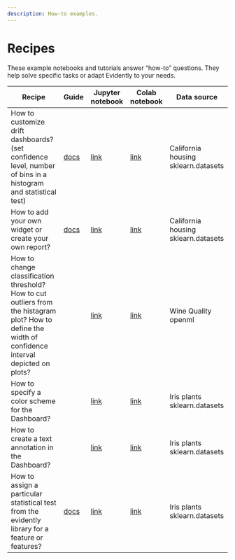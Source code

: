 ```yaml
---
description: How-to examples.
---
```


# Recipes

These example notebooks and tutorials answer “how-to” questions. They help solve specific tasks or adapt Evidently to your needs.  

Recipe | Guide | Jupyter notebook | Colab notebook | Data source 
--- | --- | --- | --- | ---
How to customize drift dashboards? (set confidence level, number of bins in a histogram and statistical test) | [docs](../customization/options-for-data-target-drift.md)| [link](../../../examples/how_to_questions/drift_dashboard_with_options_california_housing.ipynb) | [link](https://colab.research.google.com/drive/1roAyq4DdxBSGyzp0XmmH0zqOHso6Fd6y) | California housing sklearn.datasets 
How to add your own widget or create your own report? | [docs](../customization/add-a-custom-widget-or-tab.md)| [link](https://github.com/evidentlyai/evidently/tree/main/examples/how_to_questions/custom_widget_and_tab_example) | [link](https://colab.research.google.com/drive/1ZYhokqQupQVX0n2boRjyr5cpg_WgFJoL) | California housing sklearn.datasets 
How to change classification threshold? How to cut outliers from the histagram plot? How to define the width of confidence interval depicted on plots?|  | [link](quality_metrics_options_wine.ipynb) | [link](https://colab.research.google.com/drive/1W7l3iAILkMti-3qcBLrU5JrW24lSOMR3) | Wine Quality openml
How to specify a color scheme for the Dashboard?| |[link](https://github.com/evidentlyai/evidently/blob/main/examples/how_to_questions/colour_options_data_drift_iris.ipynb) | [link](https://drive.google.com/file/d/1wjEsHHfspk3b4wtYV_rVEo1dkiVEPDTF/view?usp=sharing) | Iris plants sklearn.datasets
How to create a text annotation in the Dashboard? | | [link](https://github.com/evidentlyai/evidently/blob/main/examples/how_to_questions/text_widget_usage_iris.ipynb)|[link](https://drive.google.com/file/d/1cSXkLLVGJMBR5m_Crf93SsH9Y6K8ztdP/view?usp=sharing)|Iris plants sklearn.datasets
How to assign a particular statistical test from the evidently library for a feature or features?|[docs](https://github.com/evidentlyai/evidently/blob/main/docs/book/customization/options-for-statistical-tests.md)|[link](https://github.com/evidentlyai/evidently/blob/main/examples/how_to_questions/stat_test_specification_for_data_drift_iris.ipynb)|[link](https://drive.google.com/file/d/17spSGKstYinh97OcR15sKqH-0oGNli1S/view?usp=sharing)|Iris plants sklearn.datasets
